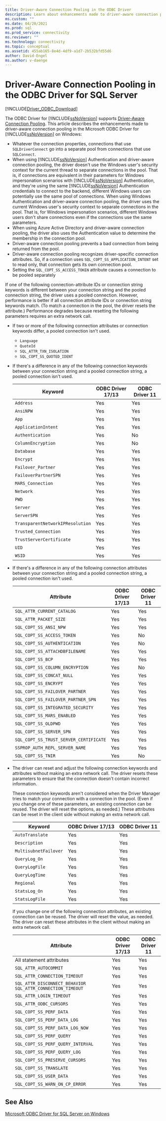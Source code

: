```yaml
---
title: Driver-Aware Connection Pooling in the ODBC Driver
description: Learn about enhancements made to driver-aware connection pooling in the Microsoft ODBC Driver for SQL Server on Windows.
ms.custom: ""
ms.date: 04/20/2021
ms.prod: sql
ms.prod_service: connectivity
ms.reviewer: ""
ms.technology: connectivity
ms.topic: conceptual
ms.assetid: 455ab165-8e4d-4df9-a1d7-2b532bfd55d6
author: David-Engel
ms.author: v-daenge
---
```

# Driver-Aware Connection Pooling in the ODBC Driver for SQL Server

[!INCLUDE[Driver_ODBC_Download](../../../includes/driver_odbc_download.md)]

The ODBC Driver for [!INCLUDE[ssNoVersion](../../../includes/ssnoversion-md.md)] supports [Driver-Aware Connection Pooling](../../../odbc/reference/develop-app/driver-aware-connection-pooling.md). This article describes the enhancements made to driver-aware connection pooling in the Microsoft ODBC Driver for [!INCLUDE[ssNoVersion](../../../includes/ssnoversion-md.md)] on Windows:

- Whatever the connection properties, connections that use `SQLDriverConnect` go into a separate pool from connections that use `SQLConnect`.
- When using [!INCLUDE[ssNoVersion](../../../includes/ssnoversion-md.md)] Authentication and driver-aware connection pooling, the driver doesn't use the Windows user's security context for the current thread to separate connections in the pool. That is, if connections are equivalent in their parameters for Windows impersonation scenarios with [!INCLUDE[ssNoVersion](../../../includes/ssnoversion-md.md)] Authentication, and they're using the same [!INCLUDE[ssNoVersion](../../../includes/ssnoversion-md.md)] Authentication credentials to connect to the backend, different Windows users can potentially use the same pool of connections. When using Windows Authentication and driver-aware connection pooling, the driver uses the current Windows user's security context to separate connections in the pool. That is, for Windows impersonation scenarios, different Windows users don't share connections even if the connections use the same parameters.
- When using Azure Active Directory and driver-aware connection pooling, the driver also uses the Authentication value to determine the membership in the connection pool.
- Driver-aware connection pooling prevents a bad connection from being returned from the pool.
- Driver-aware connection pooling recognizes driver-specific connection attributes. So, if a connection uses `SQL_COPT_SS_APPLICATION_INTENT` set to read only, that connection gets its own connection pool.
- Setting the `SQL_COPT_SS_ACCESS_TOKEN` attribute causes a connection to be pooled separately

If one of the following connection-attribute IDs or connection string keywords is different between your connection string and the pooled connection string, the driver uses a pooled connection. However, performance is better if all connection attribute IDs or connection string keywords match. (To match a connection in the pool, the driver resets the attribute.) Performance degrades because resetting the following parameters requires an extra network call.

- If two or more of the following connection attributes or connection keywords differ, a pooled connection isn't used.

  - `Language`
  - `QuoteId`
  - `SQL_ATTR_TXN_ISOLATION`
  - `SQL_COPT_SS_QUOTED_IDENT`

- If there's a difference in any of the following connection keywords between your connection string and a pooled connection string, a pooled connection isn't used.

    |Keyword|ODBC Driver 17/13|ODBC Driver 11|
    |-|-|-|
    |`Address`|Yes|Yes|
    |`AnsiNPW`|Yes|Yes|
    |`App`|Yes|Yes|
    |`ApplicationIntent`|Yes|Yes|
    |`Authentication`|Yes|No|
    |`ColumnEncryption`|Yes|No|
    |`Database`|Yes|Yes|
    |`Encrypt`|Yes|Yes|
    |`Failover_Partner`|Yes|Yes|
    |`FailoverPartnerSPN`|Yes|Yes|
    |`MARS_Connection`|Yes|Yes|
    |`Network`|Yes|Yes|
    |`PWD`|Yes|Yes|
    |`Server`|Yes|Yes|
    |`ServerSPN`|Yes|Yes|
    |`TransparentNetworkIPResolution`|Yes|Yes|
    |`Trusted_Connection`|Yes|Yes|
    |`TrustServerCertificate`|Yes|Yes|
    |`UID`|Yes|Yes|
    |`WSID`|Yes|Yes|

- If there's a difference in any of the following connection attributes between your connection string and a pooled connection string, a pooled connection isn't used.

    |Attribute|ODBC Driver 17/13|ODBC Driver 11|
    |-|-|-|
    |`SQL_ATTR_CURRENT_CATALOG`|Yes|Yes|
    |`SQL_ATTR_PACKET_SIZE`|Yes|Yes|
    |`SQL_COPT_SS_ANSI_NPW`|Yes|Yes|
    |`SQL_COPT_SS_ACCESS_TOKEN`|Yes|No|
    |`SQL_COPT_SS_AUTHENTICATION`|Yes|No|
    |`SQL_COPT_SS_ATTACHDBFILENAME`|Yes|Yes|
    |`SQL_COPT_SS_BCP`|Yes|Yes|
    |`SQL_COPT_SS_COLUMN_ENCRYPTION`|Yes|No|
    |`SQL_COPT_SS_CONCAT_NULL`|Yes|Yes|
    |`SQL_COPT_SS_ENCRYPT`|Yes|Yes|
    |`SQL_COPT_SS_FAILOVER_PARTNER`|Yes|Yes|
    |`SQL_COPT_SS_FAILOVER_PARTNER_SPN`|Yes|Yes|
    |`SQL_COPT_SS_INTEGRATED_SECURITY`|Yes|Yes|
    |`SQL_COPT_SS_MARS_ENABLED`|Yes|Yes|
    |`SQL_COPT_SS_OLDPWD`|Yes|Yes|
    |`SQL_COPT_SS_SERVER_SPN`|Yes|Yes|
    |`SQL_COPT_SS_TRUST_SERVER_CERTIFICATE`|Yes|Yes|
    |`SSPROP_AUTH_REPL_SERVER_NAME`|Yes|Yes|
    |`SQL_COPT_SS_TNIR`|Yes|No|

- The driver can reset and adjust the following connection keywords and attributes without making an extra network call. The driver resets these parameters to ensure that the connection doesn't contain incorrect information.

    These connection keywords aren't considered when the Driver Manager tries to match your connection with a connection in the pool. (Even if you change one of these parameters, an existing connection can be reused. The driver will reset the options, as needed.) These attributes can be reset in the client side without making an extra network call.

    |Keyword|ODBC Driver 17/13|ODBC Driver 11|
    |-|-|-|
    |`AutoTranslate`|Yes|Yes|
    |`Description`|Yes|Yes|
    |`MultisubnetFailover`|Yes|Yes|
    |`QueryLog_On`|Yes|Yes|
    |`QueryLogFile`|Yes|Yes|
    |`QueryLogTime`|Yes|Yes|
    |`Regional`|Yes|Yes|
    |`StatsLog_On`|Yes|Yes|
    |`StatsLogFile`|Yes|Yes|

    If you change one of the following connection attributes, an existing connection can be reused.  The driver will reset the value, as needed. The driver can reset these attributes in the client without making an extra network call.

    |Attribute|ODBC Driver 17/13|ODBC Driver 11|
    |-|-|-|
    |All statement attributes|Yes|Yes|
    |`SQL_ATTR_AUTOCOMMIT`|Yes|Yes|
    |`SQL_ATTR_CONNECTION_TIMEOUT`|Yes|Yes|
    |`SQL_ATTR_DISCONNECT_BEHAVIOR SQL_ATTR_CONNECTION_TIMEOUT`|Yes|Yes|
    |`SQL_ATTR_LOGIN_TIMEOUT`|Yes|Yes|
    |`SQL_ATTR_ODBC_CURSORS`|Yes|Yes|
    |`SQL_COPT_SS_PERF_DATA`|Yes|Yes|
    |`SQL_COPT_SS_PERF_DATA_LOG`|Yes|Yes|
    |`SQL_COPT_SS_PERF_DATA_LOG_NOW`|Yes|Yes|
    |`SQL_COPT_SS_PERF_QUERY`|Yes|Yes|
    |`SQL_COPT_SS_PERF_QUERY_INTERVAL`|Yes|Yes|
    |`SQL_COPT_SS_PERF_QUERY_LOG`|Yes|Yes|
    |`SQL_COPT_SS_PRESERVE_CURSORS`|Yes|Yes|
    |`SQL_COPT_SS_TRANSLATE`|Yes|Yes|
    |`SQL_COPT_SS_USER_DATA`|Yes|Yes|
    |`SQL_COPT_SS_WARN_ON_CP_ERROR`|Yes|Yes|

## See Also

[Microsoft ODBC Driver for SQL Server on Windows](microsoft-odbc-driver-for-sql-server-on-windows.md)
